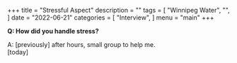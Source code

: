 +++
title = "Stressful Aspect"
description = ""
tags = [
    "Winnipeg Water",
    "",
]
date = "2022-06-21"
categories = [
    "Interview",
]
menu = "main"
+++

**Q: How did you handle stress?**

A: [previously] after hours, small group to help me.  
[today] 